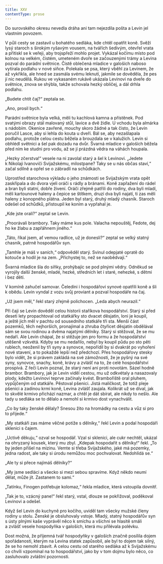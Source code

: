 ```yaml
---
title: XXV
contentType: prose
---
```


<section>

Do surovského okresu nevedla dráha ani tam nejezdila pošta a Levin jel vlastním povozem.

V půli cesty se zastavil u bohatého sedláka, kde chtěl opatřit koně. Svěží lysý staroch s širokým ryšavým vousem, na tvářích šedivým, otevřel vrata a přitiskl se k veřeji, aby trojspřeží mohlo projet. Vykázal kočímu místo pod kolnou na velkém, čistém, umeteném dvoře se začouzenými trámy a Levina pozval do parádní světnice. Čistě oblečená mladice v galoších naboso vytírala podlahu v nové síňce. Polekala se psa, který vběhl za Levinem, že až vykřikla, ale hned se zasmála svému leknutí, jakmile se dověděla, že pes jí nic neudělá. Rukou ve vykasaném rukávě ukázala Levinovi na dveře do světnice, znova se shýbla, takže schovala hezký obličej, a dál drhla podlahu.

„Budete chtít čaj?“ zeptala se.

„Ano, prosil bych.“

Parádní světnice byla velká, měli tu kachlová kamna a přístěnek. Pod svatými obrazy stál malovaný stůl, lavice a dvě židle. U vchodu byla almárka s nádobím. Okenice zavřené, mouchy skoro žádné a tak čisto, že Levin poručil Lasce, aby si lehla do kouta u dveří. Bál se, aby nezašlapala podlahu, protože celou cestu běžela a brouzdala se v kalužích. Levin si obhlédl světnici a šel pak dozadu na dvůr. Švarná mladice v galoších běžela před ním ke studni pro vodu, až se jí prázdná vědra na váhách houpala.

„Hezky zčerstva!“ vesele na ni zavolal starý a šel k Levinovi. „Jedete k Nikolaji Ivanoviči Svijažskému, milostpane? Taky se u nás občas staví,“ začal sdílně a opřel se o zábradlí na schůdkách.

Uprostřed starochova výkladu o jeho známosti se Svijažským vrata opět zaskřípala a do dvora vjeli oráči s rádly a bránami. Koně zapřažení do rádel a bran byli statní, dobře živení. Oráči zřejmě patřili do rodiny, dva byli mladí, měli kartounové haleny a čepice se štítkem, druzí dva byli najatí, ti zas měli haleny z konopného plátna. Jeden byl starý, druhý mladý chasník. Staroch odešel od schůdků, přistoupil ke koním a vypřahal je.

„Kde jste orali?“ zeptal se Levin.

„Proorávali brambory. Taky máme kus pole. Valacha nepouštěj, Fedote, dej ho ke žlabu a zapřáhnem jiného.“

„Táto, říkal jsem, ať vemou radlice, už je donesli?“ zeptal se velký statný chasník, patrně hospodářův syn.

„Tamhle je máš v saních,“ odpověděl starý. Svinul odepjaté opratě do kotouče a hodil je na zem. „Přichystej to, než se naobědvají.“

Švarná mladice šla do síňky, prohýbajíc se pod plnými vědry. Odněkud se vyrojily další ženské, mladé, hezké, středních let i staré, nehezké, s dětmi i bez dětí.

V komíně zahučel samovar. Čeledíni i hospodářovi synové opatřili koně a šli k obědu. Levin vyndal z vozu svůj proviant a pozval hospodáře na čaj.

„Už jsem měl,“ řekl starý zřejmě polichocen. „Leda abych neurazil.“

Při čaji se Levin dověděl celou historii staříkova hospodářství. Starý si před deseti lety propachtoval od statkářky sto dvacet děsjatin, loni je koupil, a ještě jich měl v pachtu od sousedního statkáře tři sta. Menší část pozemků, těch nejhorších, pronajímal a zhruba čtyřicet děsjatin obdělával sám se svou rodinou a dvěma najatými dělníky. Starý si stěžoval, že se mu nedaří. Ale Levin chápal, že si stěžuje jen pro formu a že hospodářství utěšeně vzkvétá. Kdyby se mu nedařilo, nebyl by koupil půdu po sto pěti rublech, neoženil by tři syny a synovce, nepořídil by si dvakrát po vyhoření nové stavení, a to pokaždé lepší než předchozí. Přes hospodářovy stesky bylo vidět, že si právem zakládá na své zámožnosti, že je pyšný na své syny, synovce, snachy, koně, krávy a zvlášť na to, že celé hospodářství prospívá. Z řeči Levin poznal, že starý není ani proti novotám. Sázel hodně brambor. Brambory, jak je Levin viděl cestou, mu už odkvétaly a nasazovaly plody, kdežto Levinovi teprve začínaly kvést. Brambořiště oral pluhem, vypůjčeným od statkáře. Pěstoval pšenici. Jistá maličkost, že totiž pleje pšenici a zadinou krmí koně, Levina zvlášť zaujala. Kolikrát už se díval, jak to skvělé krmivo přichází nazmar, a chtěl je dát sbírat, ale nikdy to nešlo. Ale tady u sedláka se to dělalo a nemohl si krmivo dost vynachválit.

„Co by taky ženské dělaly? Snesou žito na hromádky na cestu a vůz si pro to přijede.“

„My statkáři zas máme věčné potíže s dělníky,“ řekl Levin a podal hospodáři sklenici s čajem.

„Uctivě děkuju,“ ozval se hospodář. Vzal si sklenici, ale cukr nechtěl, ukázal na ohryzaný kousek, který mu zbyl. „Kdepak hospodařit s dělníky!“ řekl. „To by jeden přišel na mizinu. Vemte si třeba Svijažského, jaké má pozemky, jedna radost, ale taky si úrodu nemůžou moc pochvalovat. Nedohlídá se.“

„Ale ty si přece najímáš dělníky?“

„My jsme sedláci a všecko si mezi sebou spravíme. Když někdo neumí dělat, může jít. Zastanem to sami.“

„Tatínku, Finogen potřebuje kolomaz,“ řekla mladice, která vstoupila dovnitř.

„Tak je to, vzácný pane!“ řekl starý, vstal, dlouze se pokřižoval, poděkoval Levinovi a odešel.

Když šel Levin do kuchyně pro kočího, uviděl tam všecky mužské členy rodiny u stolu. Ženské je obsluhovaly vstoje. Mladý, statný hospodářův syn s ústy plnými kaše vyprávěl něco k smíchu a všichni se hlasitě smáli a zvlášť vesele hospodyňka v galoších, která mu přilévala polévku.

Dost možná, že příjemná tvář hospodyňky v galoších značně posílila dojem spořádanosti, kterým na Levina statek zapůsobil, ale byl to dojem tak silný, že se ho nemohl zbavit. A celou cestu od starého sedláka až k Svijažskému co chvíli vzpomínal na to hospodářství, jako by v tom dojmu bylo něco, co zasluhovalo zvláštní pozornosti.

</section>
